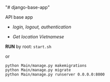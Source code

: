 "# django-base-app" 

API base app

 - _login, logout, authentication_
 
 - _Get location Vietnamese_

**RUN**
by root:
    `start.sh`

or

    python Main/manage.py makemigrations
    python Main/manage.py migrate
    python Main/manage.py runserver 0.0.0.0:8000
